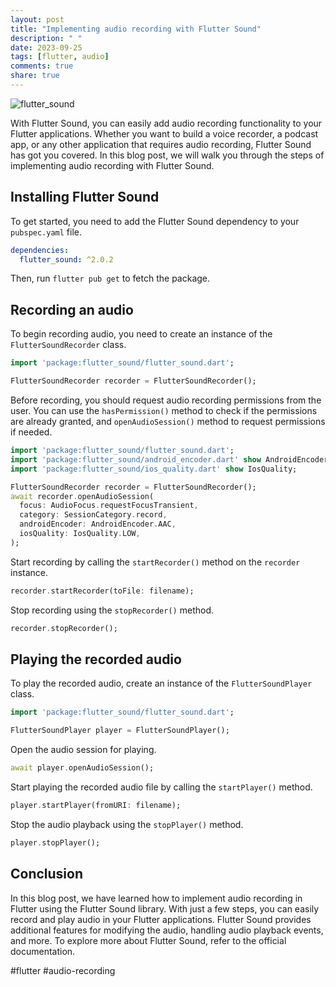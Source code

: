 ```yaml
---
layout: post
title: "Implementing audio recording with Flutter Sound"
description: " "
date: 2023-09-25
tags: [flutter, audio]
comments: true
share: true
---
```


![flutter_sound](https://www.example.com/flutter_sound.jpg)

With Flutter Sound, you can easily add audio recording functionality to your Flutter applications. Whether you want to build a voice recorder, a podcast app, or any other application that requires audio recording, Flutter Sound has got you covered. In this blog post, we will walk you through the steps of implementing audio recording with Flutter Sound.

## Installing Flutter Sound

To get started, you need to add the Flutter Sound dependency to your `pubspec.yaml` file.
```yaml
dependencies:
  flutter_sound: ^2.0.2
```
Then, run `flutter pub get` to fetch the package.

## Recording an audio

To begin recording audio, you need to create an instance of the `FlutterSoundRecorder` class.
```dart
import 'package:flutter_sound/flutter_sound.dart';

FlutterSoundRecorder recorder = FlutterSoundRecorder();
```

Before recording, you should request audio recording permissions from the user. You can use the `hasPermission()` method to check if the permissions are already granted, and `openAudioSession()` method to request permissions if needed.
```dart
import 'package:flutter_sound/flutter_sound.dart';
import 'package:flutter_sound/android_encoder.dart' show AndroidEncoder;
import 'package:flutter_sound/ios_quality.dart' show IosQuality;

FlutterSoundRecorder recorder = FlutterSoundRecorder();
await recorder.openAudioSession(
  focus: AudioFocus.requestFocusTransient,
  category: SessionCategory.record,
  androidEncoder: AndroidEncoder.AAC,
  iosQuality: IosQuality.LOW,
);
```

Start recording by calling the `startRecorder()` method on the `recorder` instance.
```dart
recorder.startRecorder(toFile: filename);
```

Stop recording using the `stopRecorder()` method.
```dart
recorder.stopRecorder();
```

## Playing the recorded audio

To play the recorded audio, create an instance of the `FlutterSoundPlayer` class.
```dart
import 'package:flutter_sound/flutter_sound.dart';

FlutterSoundPlayer player = FlutterSoundPlayer();
```

Open the audio session for playing.
```dart
await player.openAudioSession();
```

Start playing the recorded audio file by calling the `startPlayer()` method.
```dart
player.startPlayer(fromURI: filename);
```

Stop the audio playback using the `stopPlayer()` method.
```dart
player.stopPlayer();
```

## Conclusion

In this blog post, we have learned how to implement audio recording in Flutter using the Flutter Sound library. With just a few steps, you can easily record and play audio in your Flutter applications. Flutter Sound provides additional features for modifying the audio, handling audio playback events, and more. To explore more about Flutter Sound, refer to the official documentation.

#flutter #audio-recording